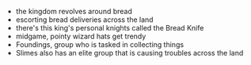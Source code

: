 - the kingdom revolves around bread
- escorting bread deliveries across the land
- there's this king's personal knights called the Bread Knife
- midgame, pointy wizard hats get trendy
- Foundings, group who is tasked in collecting things
- Slimes also has an elite group that is causing troubles across the land